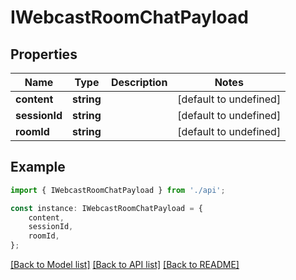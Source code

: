 # IWebcastRoomChatPayload


## Properties

Name | Type | Description | Notes
------------ | ------------- | ------------- | -------------
**content** | **string** |  | [default to undefined]
**sessionId** | **string** |  | [default to undefined]
**roomId** | **string** |  | [default to undefined]

## Example

```typescript
import { IWebcastRoomChatPayload } from './api';

const instance: IWebcastRoomChatPayload = {
    content,
    sessionId,
    roomId,
};
```

[[Back to Model list]](../README.md#documentation-for-models) [[Back to API list]](../README.md#documentation-for-api-endpoints) [[Back to README]](../README.md)
